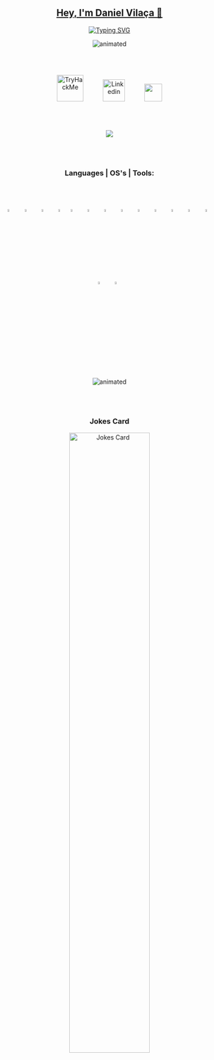 <link rel="stylesheet" as="style" crossorigin href="https://cdn.jsdelivr.net/gh/orioncactus/pretendard@v1.3.6/dist/web/static/pretendard.css" />

<p align="center">
  <a href="https://github.com/danielvilaka">
    <h2 align="center"> Hey, I'm Daniel Vilaça 👋</h2>
</p>

<p align="center">
  <a href="https://git.io/typing-svg"><img src="https://readme-typing-svg.demolab.com?font=Montserrat&weight=500&size=30&pause=1000&color=FFFFFF&background=FFFFFF00&center=true&vCenter=true&width=435&lines=Full+Stack+%26+Cybersecurity" alt="Typing SVG" /></a>
</p>

<p align="center">
  <img src="https://media.giphy.com/media/MC6eSuC3yypCU/giphy.gif" alt="animated" />
</p>  

<br></br>

<!-- Social icons section -->
<p align="center">
  <a href="https://tryhackme.com/p/daniel.vilaca98"><img width="60px" alt="TryHackMe" title="TryHackMe" src="https://assets.tryhackme.com/img/THMlogo.png" hspace="20"/></a>
  <a href="https://www.linkedin.com/in/danielvilaca/"><img width="50px" alt="Linkedin" title="Linkedin" src="https://www.svgrepo.com/show/448234/linkedin.svg" hspace="20"/></a>
  <a href="https://www.credly.com/users/daniel-vilaca" alt="Creedly" title="Creedly"><img width="40px" src="https://www.svgrepo.com/show/331358/credly.svg" hspace="20"/></a>
</p>

<br/></br>

<p align="center">
<img src="https://github-readme-streak-stats.herokuapp.com/?user=danielvilaka&show_icons=true&theme=dark"/>
</p>

<br></br>
  <h3 align="center">Languages | OS's | Tools:</h1>
 <br></br>
<p align="center">

  <img alt="Visual Studio Code" width="4%" title="Visual Studio Code" src="https://cdn.jsdelivr.net/gh/devicons/devicon/icons/vscode/vscode-original.svg" style="padding-right:10px;" hspace="2"/>
  <img alt="HTML5" width="4%" title="HTML" src="https://cdn.jsdelivr.net/gh/devicons/devicon/icons/html5/html5-original.svg" style="padding-right:10px;" hspace="2"/>
  <img alt="CSS3" width="4%" title="CSS" src="https://cdn.jsdelivr.net/gh/devicons/devicon/icons/css3/css3-original.svg" style="padding-right:10px;"hspace="2" />
  <img alt="JavaScript" width="4%" title="Javascript" src="https://cdn.jsdelivr.net/gh/devicons/devicon/icons/javascript/javascript-original.svg" style="padding-       right:10px;" hspace="2"/>
  <img alt="Node.js" width="4%" title="Node JS" src="https://cdn.jsdelivr.net/gh/devicons/devicon/icons/nodejs/nodejs-original.svg" style="padding-right:10px;" hspace="2"/>
  <img alt="MySQL" width="4%" title="MySQL" src="https://cdn.jsdelivr.net/gh/devicons/devicon/icons/mysql/mysql-original.svg" style="padding-right:10px;" hspace="2"/>
  <img alt="Git" width="4%" title="Git" src="https://cdn.jsdelivr.net/gh/devicons/devicon/icons/git/git-original.svg" style="padding-right:10px;" hspace="2"/>
  <img alt="C Language" width="4%" title="C language" src="https://cdn.jsdelivr.net/gh/devicons/devicon/icons/c/c-original.svg" style="padding-right:10px;" hspace="2"/>
  <img alt="Bash Language" width="4%" title="Bash" src="https://cdn.jsdelivr.net/gh/devicons/devicon/icons/bash/bash-original.svg" style="padding-right:10px;" hspace="2"/>
  <img alt="Python" width="4%" title="Python" src="https://cdn.jsdelivr.net/gh/devicons/devicon/icons/python/python-original.svg" style="padding-right:10px;" hspace="2"/>
  <img alt="Linux" width="4%" title="Linux" src="https://cdn.jsdelivr.net/gh/devicons/devicon/icons/linux/linux-original.svg" style="padding-right:10px;" hspace="2"/>
  <img alt="Windows" width="4%" title="Windows" src="https://cdn.jsdelivr.net/gh/devicons/devicon/icons/windows8/windows8-original.svg" style="padding-right:10px;" hspace="2"/>
  <img alt="Ubuntu" width="4%" title="Ubuntu" src="https://cdn.jsdelivr.net/gh/devicons/devicon/icons/ubuntu/ubuntu-plain.svg" style="padding-right:10px;" hspace="2"/>
  <img alt="RedHat" width="4%" title="Red Hat" src="https://cdn.jsdelivr.net/gh/devicons/devicon/icons/redhat/redhat-plain.svg" style="padding-right:10px;" hspace="2"/>
  <img alt="CentOS" width="4%" title="centOS" src="https://cdn.jsdelivr.net/gh/devicons/devicon/icons/centos/centos-original.svg" style="padding-right:10px;" hspace="2"/>
</p>

<br></br>


<p align="center">
  <img src="https://media.giphy.com/media/3o7btNhMBytxAM6YBa/giphy.gif" alt="animated" />
</p>

<br></br>

<h3 align="center">Jokes Card</h3>
<p align="center">
  <a href="https://readme-jokes.vercel.app/api"><img width="60%" alt="Jokes Card" title="Jokes Card" src="https://readme-jokes.vercel.app/api" hspace="20"/></a>
</p>
